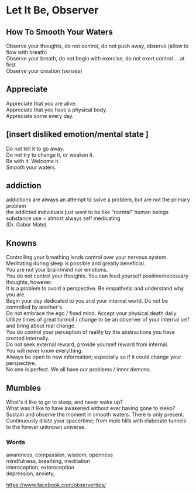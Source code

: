 # Let It Be, Observer
## How To Smooth Your Waters
Observe your thoughts, do not control, do not push away, observe (allow to flow with breath) <br />
Observe your breath, do not begin with exercise, do not exert control . . at first <br />
Observe your creation (senses) <br />

## Appreciate
Appreciate that you are alive. <br />
Appreciate that you have a physical body. <br />
Appreciate some every day.

## [insert disliked emotion/mental state ]
Do not tell it to go away. <br />
Do not try to change it, or weaken it. <br />
Be with it. Welcome it. <br />
Smooth your waters. <br />

## addiction
addictions are always an attempt to solve a problem, but are not the primary problem <br />
the addicted individuals just want to be like "normal" human beings <br />
substance use = almost always self medicating <br />
(Dr. Gabor Mate) <br />

## Knowns
Controlling your breathing lends control over your nervous system. <br />
Meditating during sleep is possible and greatly beneficial. <br />
You are not your brain/mind nor emotions. <br />
You do not control your thoughts. You can feed yourself positive/necessary thoughts, however. <br />
It is a problem to avoid a perspective. Be empathetic and understand why you are. <br />
Begin your day dedicated to you and your internal world. Do not be controlled by another's. <br />
Do not embrace the ego / fixed mind. Accept your physical death daily. <br />
Utilize times of great turmoil / change to be an observer of your internal self and bring about real change. <br />
You do control your perception of reality by the abstractions you have created internally. <br />
Do not seek external reward; provide yourself reward from internal. <br />
You will never know everything. <br />
Always be open to new information; especially so if it could change your perspective. <br />
No one is perfect. We all have our problems / inner demons. <br />

## Mumbles
What's it like to go to sleep, and never wake up? <br />
What was it like to have awakened without ever having gone to sleep? <br />
Sustain and observe the moment in smooth waters. There is only present. <br />
Continuously dilate your space/time; from mole hills with elaborate tunnels to the forever unknown universe. <br />

### Words
awareness, compassion, wisdom, openness <br />
mindfulness, breathing, meditation <br />
interoception, exteroception <br />
depression, anxiety,  <br />


https://www.facebook.com/observertips/
